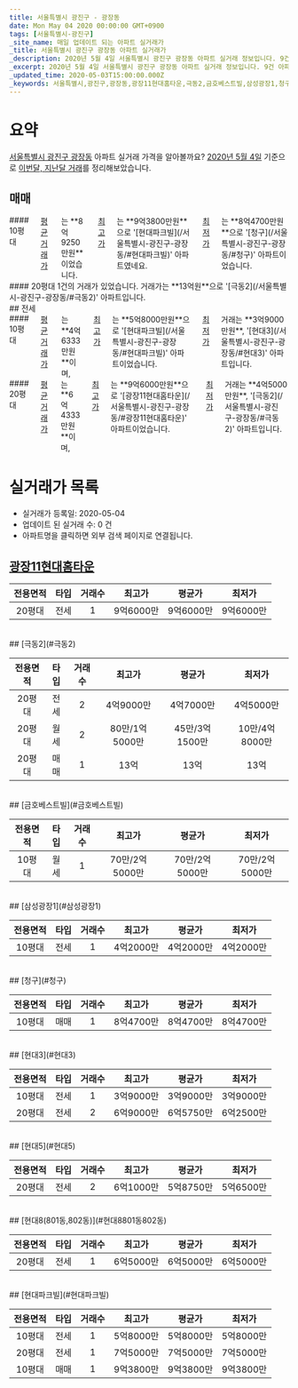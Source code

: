 ```yaml
---
title: 서울특별시 광진구 - 광장동
date: Mon May 04 2020 00:00:00 GMT+0900
tags: [서울특별시-광진구]
_site_name: 매일 업데이트 되는 아파트 실거래가
_title: 서울특별시 광진구 광장동 아파트 실거래가
_description: 2020년 5월 4일 서울특별시 광진구 광장동 아파트 실거래 정보입니다. 9건 아파트 정보가 있습니다.
_excerpt: 2020년 5월 4일 서울특별시 광진구 광장동 아파트 실거래 정보입니다. 9건 아파트 정보가 있습니다.
_updated_time: 2020-05-03T15:00:00.000Z
_keywords: 서울특별시,광진구,광장동,광장11현대홈타운,극동2,금호베스트빌,삼성광장1,청구,현대3,현대5,현대8(801동,802동),현대파크빌
---
```





# 요약
<ins>서울특별시 광진구 광장동</ins> 아파트 실거래 가격을 알아볼까요? <ins>2020년 5월 4일</ins> 기준으로 <ins>이번달, 지난달 거래</ins>를 정리해보았습니다.

## 매매
<div class="container">
<div class="six columns" markdown="1">
#### 10평대
<ins>평균 거래가</ins>는 **8억9250만원**이었습니다. <ins>최고가</ins>는 **9억3800만원**으로 '[현대파크빌](/서울특별시-광진구-광장동/#현대파크빌)' 아파트였네요. <ins>최저가</ins>는 **8억4700만원**으로 '[청구](/서울특별시-광진구-광장동/#청구)' 아파트이었습니다.
</div>
<div class="six columns" markdown="1">
#### 20평대
1건의 거래가 있었습니다. 거래가는 **13억원**으로 '[극동2](/서울특별시-광진구-광장동/#극동2)' 아파트입니다.
</div>
</div>
## 전세
<div class="container">
<div class="six columns" markdown="1">
#### 10평대
<ins>평균 거래가</ins>는 **4억6333만원**이며, <ins>최고가</ins>는 **5억8000만원**으로 '[현대파크빌](/서울특별시-광진구-광장동/#현대파크빌)' 아파트이었습니다. <ins>최저가</ins> 거래는 **3억9000만원**, '[현대3](/서울특별시-광진구-광장동/#현대3)' 아파트입니다.
</div>
<div class="six columns" markdown="1">
#### 20평대
<ins>평균 거래가</ins>는 **6억4333만원**이며, <ins>최고가</ins>는 **9억6000만원**으로 '[광장11현대홈타운](/서울특별시-광진구-광장동/#광장11현대홈타운)' 아파트이었습니다. <ins>최저가</ins> 거래는 **4억5000만원**, '[극동2](/서울특별시-광진구-광장동/#극동2)' 아파트입니다.
</div>
</div>



# 실거래가 목록
- 실거래가 등록일: 2020-05-04
- 업데이트 된 실거래 수: 0 건
- 아파트명을 클릭하면 외부 검색 페이지로 연결됩니다.

## [광장11현대홈타운](#광장11현대홈타운)

|전용면적|타입|거래수|최고가|평균가|최저가|
|:---:|:---:|:---:|:---:|:---:|:---:|
|20평대|<span class="deal-type-2">전세</span>|1|9억6000만|9억6000만|9억6000만|

<br/>
## [극동2](#극동2)

|전용면적|타입|거래수|최고가|평균가|최저가|
|:---:|:---:|:---:|:---:|:---:|:---:|
|20평대|<span class="deal-type-2">전세</span>|2|4억9000만|4억7000만|4억5000만|
|20평대|<span class="deal-type-3">월세</span>|2|80만/1억5000만|45만/3억1500만|10만/4억8000만|
|20평대|<span class="deal-type-1">매매</span>|1|13억|13억|13억|

<br/>
## [금호베스트빌](#금호베스트빌)

|전용면적|타입|거래수|최고가|평균가|최저가|
|:---:|:---:|:---:|:---:|:---:|:---:|
|10평대|<span class="deal-type-3">월세</span>|1|70만/2억5000만|70만/2억5000만|70만/2억5000만|

<br/>
## [삼성광장1](#삼성광장1)

|전용면적|타입|거래수|최고가|평균가|최저가|
|:---:|:---:|:---:|:---:|:---:|:---:|
|10평대|<span class="deal-type-2">전세</span>|1|4억2000만|4억2000만|4억2000만|

<br/>
## [청구](#청구)

|전용면적|타입|거래수|최고가|평균가|최저가|
|:---:|:---:|:---:|:---:|:---:|:---:|
|10평대|<span class="deal-type-1">매매</span>|1|8억4700만|8억4700만|8억4700만|

<br/>
## [현대3](#현대3)

|전용면적|타입|거래수|최고가|평균가|최저가|
|:---:|:---:|:---:|:---:|:---:|:---:|
|10평대|<span class="deal-type-2">전세</span>|1|3억9000만|3억9000만|3억9000만|
|20평대|<span class="deal-type-2">전세</span>|2|6억9000만|6억5750만|6억2500만|

<br/>
## [현대5](#현대5)

|전용면적|타입|거래수|최고가|평균가|최저가|
|:---:|:---:|:---:|:---:|:---:|:---:|
|20평대|<span class="deal-type-2">전세</span>|2|6억1000만|5억8750만|5억6500만|

<br/>
## [현대8(801동,802동)](#현대8801동802동)

|전용면적|타입|거래수|최고가|평균가|최저가|
|:---:|:---:|:---:|:---:|:---:|:---:|
|20평대|<span class="deal-type-2">전세</span>|1|6억5000만|6억5000만|6억5000만|

<br/>
## [현대파크빌](#현대파크빌)

|전용면적|타입|거래수|최고가|평균가|최저가|
|:---:|:---:|:---:|:---:|:---:|:---:|
|10평대|<span class="deal-type-2">전세</span>|1|5억8000만|5억8000만|5억8000만|
|20평대|<span class="deal-type-2">전세</span>|1|7억5000만|7억5000만|7억5000만|
|10평대|<span class="deal-type-1">매매</span>|1|9억3800만|9억3800만|9억3800만|

<br/>



